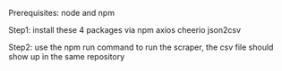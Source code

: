 Prerequisites: node and npm

Step1: install these 4 packages via npm
  axios
  cheerio
  json2csv

Step2: use the npm run command to run the scraper, the csv file should show up in the same repository

